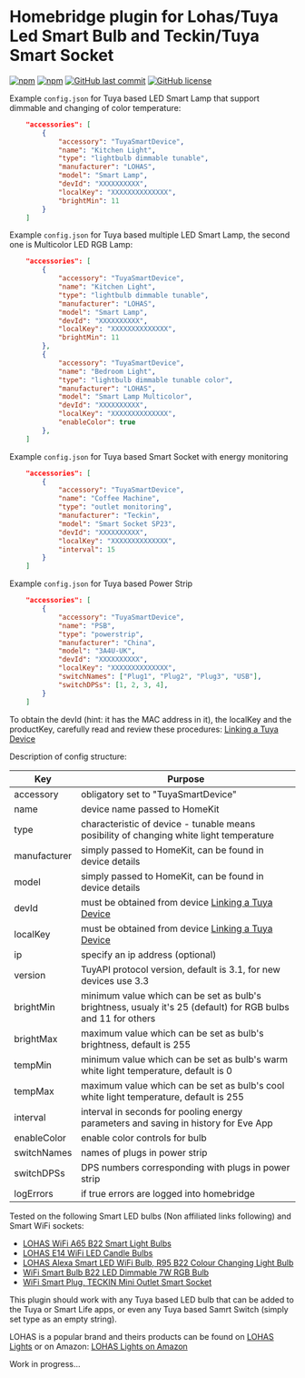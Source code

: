 
Homebridge plugin for Lohas/Tuya Led Smart Bulb and Teckin/Tuya Smart Socket
===================================

[![npm](https://img.shields.io/npm/v/homebridge-tuya-smartlamp.svg)](https://www.npmjs.com/package/homebridge-tuya-smartlamp)
[![npm](https://img.shields.io/npm/dt/homebridge-tuya-smartlamp.svg)](https://www.npmjs.com/package/homebridge-tuya-smartlamp)
[![GitHub last commit](https://img.shields.io/github/last-commit/SLaweck/homebridge-tuya-smartlamp.svg?style=plastic)](https://github.com/SLaweck/homebridge-tuya-smartlamp)
[![GitHub license](https://img.shields.io/github/license/SLaweck/homebridge-tuya-smartlamp.svg?style=plastic)](https://github.com/SLaweck/homebridge-tuya-smartlamp)

Example `config.json` for Tuya based LED Smart Lamp that support dimmable and changing of color temperature:

```json
    "accessories": [
        {
            "accessory": "TuyaSmartDevice",
            "name": "Kitchen Light",
            "type": "lightbulb dimmable tunable",
            "manufacturer": "LOHAS",
            "model": "Smart Lamp",
            "devId": "XXXXXXXXXX",
            "localKey": "XXXXXXXXXXXXXX",
            "brightMin": 11
        }
    ]
```

Example `config.json` for Tuya based multiple LED Smart Lamp, the second one is Multicolor LED RGB Lamp:

```json
    "accessories": [
        {
            "accessory": "TuyaSmartDevice",
            "name": "Kitchen Light",
            "type": "lightbulb dimmable tunable",
            "manufacturer": "LOHAS",
            "model": "Smart Lamp",
            "devId": "XXXXXXXXXX",
            "localKey": "XXXXXXXXXXXXXX",
            "brightMin": 11
        },
        {
            "accessory": "TuyaSmartDevice",
            "name": "Bedroom Light",
            "type": "lightbulb dimmable tunable color",
            "manufacturer": "LOHAS",
            "model": "Smart Lamp Multicolor",
            "devId": "XXXXXXXXXX",
            "localKey": "XXXXXXXXXXXXXX",
            "enableColor": true
        },
    ]
```

Example `config.json` for Tuya based Smart Socket with energy monitoring

```json
    "accessories": [
        {
            "accessory": "TuyaSmartDevice",
            "name": "Coffee Machine",
            "type": "outlet monitoring",
            "manufacturer": "Teckin",
            "model": "Smart Socket SP23",
            "devId": "XXXXXXXXXX",
            "localKey": "XXXXXXXXXXXXXX",
            "interval": 15
        }
    ]
```

Example `config.json` for Tuya based Power Strip

```json
    "accessories": [
        {
            "accessory": "TuyaSmartDevice",
            "name": "PSB",
            "type": "powerstrip",
            "manufacturer": "China",
            "model": "3A4U-UK",
            "devId": "XXXXXXXXXX",
            "localKey": "XXXXXXXXXXXXXX",
            "switchNames": ["Plug1", "Plug2", "Plug3", "USB"],
            "switchDPSs": [1, 2, 3, 4],
        }
    ]
```

To obtain the devId (hint: it has the MAC address in it), the localKey and the productKey, carefully read and review these procedures: [Linking a Tuya Device](https://github.com/codetheweb/tuyapi/blob/master/docs/SETUP.md)

Description of config structure:

| Key | Purpose |
|-----|---------|
| accessory | obligatory set to "TuyaSmartDevice" |
| name | device name passed to HomeKit |
| type | characteristic of device - tunable means posibility of changing white light temperature |
| manufacturer | simply passed to HomeKit, can be found in device details |
| model | simply passed to HomeKit, can be found in device details |
| devId | must be obtained from device [Linking a Tuya Device](https://github.com/codetheweb/tuyapi/blob/master/docs/SETUP.md) |
| localKey | must be obtained from device [Linking a Tuya Device](https://github.com/codetheweb/tuyapi/blob/master/docs/SETUP.md) |
| ip | specify an ip address (optional) |
| version | TuyAPI protocol version, default is 3.1, for new devices use 3.3 |
| brightMin | minimum value which can be set as bulb's brightness, usualy it's 25 (default) for RGB bulbs and 11 for others |
| brightMax | maximum value which can be set as bulb's brightness, default is 255 |
| tempMin | minimum value which can be set as bulb's warm white light temperature, default is 0 |
| tempMax | maximum value which can be set as bulb's cool white light temperature, default is 255 |
| interval | interval in seconds for pooling energy parameters and saving in history for Eve App |
| enableColor | enable color controls for bulb |
| switchNames | names of plugs in power strip |
| switchDPSs | DPS numbers corresponding with plugs in power strip |
| logErrors | if true errors are logged into homebridge |

Tested on the following Smart LED bulbs (Non affiliated links following) and Smart WiFi sockets:

* [LOHAS WiFi A65 B22 Smart Light Bulbs](https://www.amazon.co.uk/gp/product/B0796NLTFT)
* [LOHAS E14 WiFi LED Candle Bulbs](https://www.amazon.co.uk/gp/product/B0796NXVN8)
* [LOHAS Alexa Smart LED WiFi Bulb, R95 B22 Colour Changing Light Bulb](https://www.amazon.co.uk/gp/product/B076HPNHGK)
* [WiFi Smart Bulb B22 LED Dimmable 7W RGB Bulb](https://www.amazon.co.uk/gp/product/B078YRK1RG)
* [WiFi Smart Plug, TECKIN Mini Outlet Smart Socket](https://www.amazon.co.uk/gp/product/B07D7BH6N8)

This plugin should work with any Tuya based LED bulb that can be added to the Tuya or Smart Life apps, or even any Tuya based Samrt Switch (simply set type as an empty string).

LOHAS is a popular brand and theirs products can be found on [LOHAS Lights](http://www.lohas-led.com/) or on Amazon: [LOHAS Lights on Amazon](https://www.amazon.com/s?ie=UTF8&me=A2X4NE86JUW3T&page=1)

Work in progress...
